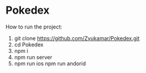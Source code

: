 # Pokedex

How to run the project: 
  1. git clone https://github.com/Zvukamar/Pokedex.git
  2. cd Pokedex
  3. npm i
  4. npm run server
  5. npm run ios
     npm run andorid
